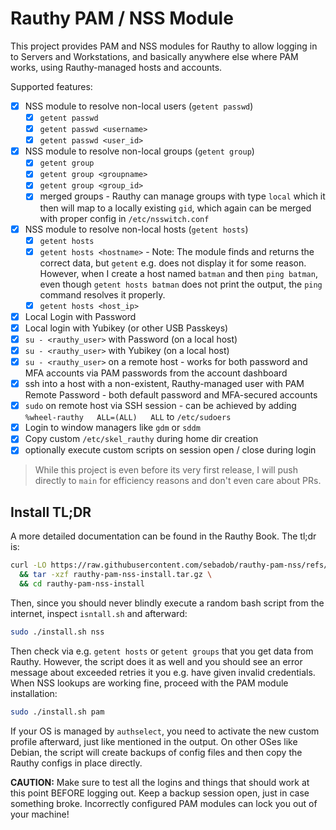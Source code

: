 # Rauthy PAM / NSS Module

This project provides PAM and NSS modules for Rauthy to allow logging in to Servers and Workstations, and basically
anywhere else where PAM works, using Rauthy-managed hosts and accounts.

Supported features:

- [x] NSS module to resolve non-local users (`getent passwd`)
    - [x] `getent passwd`
    - [x] `getent passwd <username>`
    - [x] `getent passwd <user_id>`
- [x] NSS module to resolve non-local groups (`getent group`)
    - [x] `getent group`
    - [x] `getent group <groupname>`
    - [x] `getent group <group_id>`
    - [x] merged groups - Rauthy can manage groups with type `local` which it then will map to a locally
      existing `gid`, which again can be merged with proper config in `/etc/nsswitch.conf`
- [x] NSS module to resolve non-local hosts (`getent hosts`)
    - [x] `getent hosts`
    - [x] `getent hosts <hostname>` - Note: The module finds and returns the correct data, but `getent` e.g. does not
      display it for some reason. However, when I create a host named `batman` and then `ping batman`, even though
      `getent hosts batman` does not print the output, the `ping` command resolves it properly.
    - [x] `getent hosts <host_ip>`
- [x] Local Login with Password
- [x] Local login with Yubikey (or other USB Passkeys)
- [x] `su - <rauthy_user>` with Password (on a local host)
- [x] `su - <rauthy_user>` with Yubikey (on a local host)
- [x] `su - <rauthy_user>` on a remote host - works for both password and MFA accounts via PAM passwords from the
  account dashboard
- [x] ssh into a host with a non-existent, Rauthy-managed user with PAM Remote Password - both default password and
  MFA-secured accounts
- [x] `sudo` on remote host via SSH session - can be achieved by adding `%wheel-rauthy   ALL=(ALL)   ALL`
  to `/etc/sudoers`
- [x] Login to window managers like `gdm` or `sddm`
- [x] Copy custom `/etc/skel_rauthy` during home dir creation
- [x] optionally execute custom scripts on session open / close during login

> While this project is even before its very first release, I will push directly to `main` for efficiency reasons and
> don't even care about PRs.

## Install TL;DR

A more detailed documentation can be found in the Rauthy Book. The tl;dr is:

```bash
curl -LO https://raw.githubusercontent.com/sebadob/rauthy-pam-nss/refs/heads/main/install/rauthy-pam-nss-install.tar.gz \
  && tar -xzf rauthy-pam-nss-install.tar.gz \
  && cd rauthy-pam-nss-install
```

Then, since you should never blindly execute a random bash script from the internet, inspect `isntall.sh` and afterward:

```bash
sudo ./install.sh nss
```

Then check via e.g. `getent hosts` or `getent groups` that you get data from Rauthy. However, the script does it as well
and you should see an error message about exceeded retries it you e.g. have given invalid credentials. When NSS lookups
are working fine, proceed with the PAM module installation:

```bash
sudo ./install.sh pam
```

If your OS is managed by `authselect`, you need to activate the new custom profile afterward, just like mentioned in the
output. On other OSes like Debian, the script will create backups of config files and then copy the Rauthy configs in
place directly.

**CAUTION:** Make sure to test all the logins and things that should work at this point BEFORE logging out. Keep a
backup session open, just in case something broke. Incorrectly configured PAM modules can lock you out of your machine!
